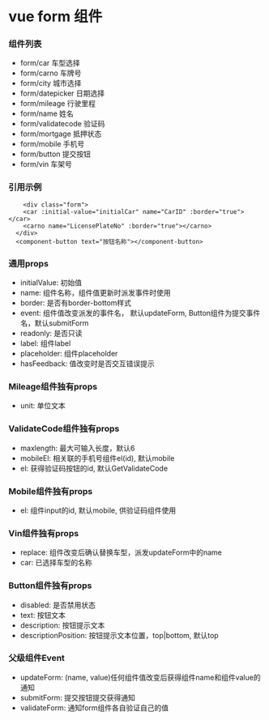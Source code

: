 # vue form 组件

### 组件列表

* form/car 车型选择
* form/carno 车牌号
* form/city 城市选择
* form/datepicker 日期选择
* form/mileage 行驶里程
* form/name 姓名
* form/validatecode 验证码
* form/mortgage 抵押状态
* form/mobile 手机号
* form/button 提交按钮
* form/vin 车架号


### 引用示例

```
	<div class="form">
    <car :initial-value="initialCar" name="CarID" :border="true"></car>
    <carno name="LicensePlateNo" :border="true"></carno>
  </div>
  <component-button text="按钮名称"></component-button>
```

### 通用props

* initialValue: 初始值
* name: 组件名称，组件值更新时派发事件时使用
* border: 是否有border-bottom样式
* event: 组件值改变派发的事件名， 默认updateForm, Button组件为提交事件名，默认submitForm
* readonly: 是否只读
* label: 组件label
* placeholder: 组件placeholder
* hasFeedback: 值改变时是否交互错误提示

### Mileage组件独有props

* unit: 单位文本

### ValidateCode组件独有props

* maxlength: 最大可输入长度，默认6
* mobileEl: 相关联的手机号组件el(id), 默认mobile
* el: 获得验证码按钮的id, 默认GetValidateCode

### Mobile组件独有props

* el: 组件input的id, 默认mobile, 供验证码组件使用

### Vin组件独有props

* replace: 组件改变后确认替换车型，派发updateForm中的name
* car: 已选择车型的名称


### Button组件独有props

* disabled: 是否禁用状态
* text: 按钮文本
* description: 按钮提示文本
* descriptionPosition: 按钮提示文本位置，top|bottom, 默认top 

### 父级组件Event

* updateForm: (name, value)任何组件值改变后获得组件name和组件value的通知
* submitForm: 提交按钮提交获得通知
* validateForm: 通知form组件各自验证自己的值